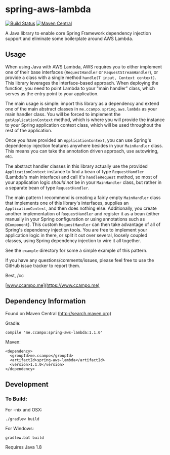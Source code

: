 # spring-aws-lambda

[![Build Status](https://travis-ci.org/ccampo133/spring-aws-lambda.svg?branch=master)](https://travis-ci.org/ccampo133/spring-aws-lambda)
[![Maven Central](https://img.shields.io/maven-central/v/me.ccampo/spring-aws-lambda.svg?style=flat)](https://search.maven.org/#search%7Cga%7C1%7Cg%3A%22me.ccampo%22%20AND%20a%3A%22spring-aws-lambda%22)

A Java library to enable core Spring Framework dependency injection support
and eliminate some boilerplate around AWS Lambda.

## Usage

When using Java with AWS Lambda, AWS requires you to either implement one of
their base interfaces (`RequestHandler` or `RequestStreamHandler`), or provide
a class with a single method `handle(T input, Context context)`. This library
leverages the interface-based approach. When deploying the function, you need
to point Lambda to your "main handler" class, which serves as the entry point
to your application.

The main usage is simple: import this library as a dependency and extend one of
the main abstract classes in `me.ccampo.spring.aws.lambda` as your main handler
class. You will be forced to implement the `getApplicationContext` method, which
is where you will provide the instance to your Spring application context class,
which will be used throughout the rest of the application.

Once you have provided an `ApplicationContext`, you can use Spring's dependency
injection features anywhere besides in your `MainHandler` class. This means you
can take the annotation driven approach, use autowiring, etc.

The abstract handler classes in this library actually use the provided
`ApplicationContext` instance to find a bean of type `RequestHandler` (Lambda's
main interface) and call it's `handleRequest` method, so most of your
application logic _should not_ be in your `MainHandler` class, but rather in a
separate bean of type `RequestHandler`.

The main pattern I recommend is creating a fairly empty `MainHandler` class that
implements one of this library's interfaces, supplies an `ApplicationContext`,
and then does nothing else. Additionally, you create another implementation of
`RequestHandler` and register it as a bean (either manually in your Spring
configuration or using annotations such as `@Component`). This custom
`RequestHandler` can then take advantage of all of Spring's dependency
injection tools. You are free to implement your application logic in there, or
split it out over several, loosely coupled classes, using Spring dependency
injection to wire it all together.

See the `example` directory for some a simple example of this pattern.

If you have any questions/comments/issues, please feel free to use the GitHub
issue tracker to report them.

Best,
/cc

[www.ccampo.me](https://www.ccampo.me)

## Dependency Information

Found on Maven Central (http://search.maven.org)

Gradle:

    compile 'me.ccampo:spring-aws-lambda:1.1.0'
    
Maven:

    <dependency>
      <groupId>me.ccampo</groupId>
      <artifactId>spring-aws-lambda</artifactId>
      <version>1.1.0</version>
    </dependency>
    
## Development

### To Build:

For -nix and OSX:

    ./gradlew build

For Windows:

    gradlew.bat build

Requires Java 1.8
